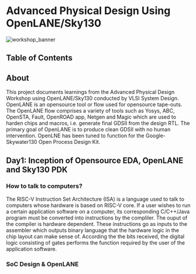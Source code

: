 # Advanced Physical Design Using OpenLANE/Sky130

![workshop_banner](https://user-images.githubusercontent.com/86701156/123913967-7b330980-d99c-11eb-81cf-37c61edde8c7.JPG)

## Table of Contents

## About
This project documents learnings from the Advanced Physical Design Workshop using OpenLANE/Sky130 conducted by VLSI System Design. OpenLANE is an opensource tool or flow used for opensource tape-outs. The OpenLANE flow comprises a variety of tools such as Yosys, ABC, OpenSTA, Fault, OpenROAD app, Netgen and Magic which are used to harden chips and macros, i.e. generate final GDSII from the design RTL. The primary goal of OpenLANE is to produce clean GDSII with no human intervention. OpenLNE has been tuned to function for the Google-Skywater130 Open Process Design Kit.

## Day1: Inception of Opensource EDA, OpenLANE and Sky130 PDK

### How to talk to computers?
The RISC-V Instruction Set Architecture (ISA) is a language used to talk to computers whose hardware is based on RISC-V core. If a user wishes to run a certain application software on a computer, its corresponding C/C++/Java program must be converted into instructions by the compliler. The ouput of the compiler is hardware dependent. These instructions go as inputs to the assembler which outputs binary language that the hardware logic in the chip layout can make sense of. According the the bits received, the digital logic consisting of gates performs the function required by the user of the application software.

### SoC Design & OpenLANE


